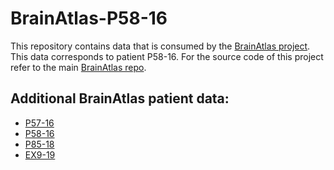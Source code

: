# BrainAtlas-P58-16
This repository contains data that is consumed by the [BrainAtlas project](https://github.com/UCL/BrainAtlas). This data corresponds to patient P58-16. For the source code of this project refer to the main [BrainAtlas repo](https://github.com/UCL/BrainAtlas).

## Additional BrainAtlas patient data:
* [P57-16](https://github.com/UCL/BrainAtlas-P57-16)
* [P58-16](https://github.com/UCL/BrainAtlas-P58-16)
* [P85-18](https://github.com/UCL/BrainAtlas-P85-18)
* [EX9-19](https://github.com/UCL/BrainAtlas-EX9-19)



